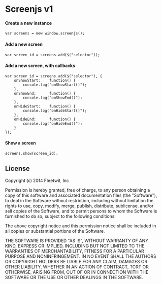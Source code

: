# Screenjs v1 #

#### Create a new instance ####
`var screens = new window.screenjs();`

#### Add a new screen ####
`var screen_id = screens.add($("selector"));`

#### Add a new screen, with callbacks ####
```
var screen_id = screens.add($("selector"), {
    onShowStart:    function() {
		console.log("onShowStart()");
	},
	onShowEnd:		function() {
		console.log("onShowEnd()");
	},
	onHideStart:	function() {
		console.log("onHideStart()");
	},
	onHideEnd:		function() {
		console.log("onHideEnd()");
	}
});
```

#### Show a screen ####
`screens.show(screen_id);`


## License ##
Copyright (c) 2014 Fleetwit, Inc

Permission is hereby granted, free of charge, to any person obtaining a copy
of this software and associated documentation files (the "Software"), to deal
in the Software without restriction, including without limitation the rights
to use, copy, modify, merge, publish, distribute, sublicense, and/or sell
copies of the Software, and to permit persons to whom the Software is
furnished to do so, subject to the following conditions:

The above copyright notice and this permission notice shall be included in
all copies or substantial portions of the Software.

THE SOFTWARE IS PROVIDED "AS IS", WITHOUT WARRANTY OF ANY KIND, EXPRESS OR
IMPLIED, INCLUDING BUT NOT LIMITED TO THE WARRANTIES OF MERCHANTABILITY,
FITNESS FOR A PARTICULAR PURPOSE AND NONINFRINGEMENT. IN NO EVENT SHALL THE
AUTHORS OR COPYRIGHT HOLDERS BE LIABLE FOR ANY CLAIM, DAMAGES OR OTHER
LIABILITY, WHETHER IN AN ACTION OF CONTRACT, TORT OR OTHERWISE, ARISING FROM,
OUT OF OR IN CONNECTION WITH THE SOFTWARE OR THE USE OR OTHER DEALINGS IN
THE SOFTWARE.
